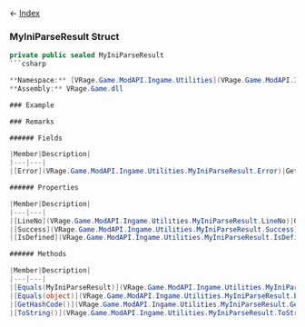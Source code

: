 ← [Index](Api-Index)

### MyIniParseResult Struct

```csharp
private public sealed MyIniParseResult
```csharp

**Namespace:** [VRage.Game.ModAPI.Ingame.Utilities](VRage.Game.ModAPI.Ingame.Utilities)  
**Assembly:** VRage.Game.dll

### Example

### Remarks

###### Fields

|Member|Description|
|---|---|
|[Error](VRage.Game.ModAPI.Ingame.Utilities.MyIniParseResult.Error)|Gets a description of the error that occurred during parsing. Will be`null`if no error occurred.|

###### Properties

|Member|Description|
|---|---|
|[LineNo](VRage.Game.ModAPI.Ingame.Utilities.MyIniParseResult.LineNo)|Gets the line number where an error occured.|
|[Success](VRage.Game.ModAPI.Ingame.Utilities.MyIniParseResult.Success)|Determines the success of the configuration parsing.|
|[IsDefined](VRage.Game.ModAPI.Ingame.Utilities.MyIniParseResult.IsDefined)|Determines if the value of this result is defined, meaning whether the [Success](VRage.Game.ModAPI.Ingame.Utilities.MyIniParseResult.Success) actually holds any meaning.|

###### Methods

|Member|Description|
|---|---|
|[Equals(MyIniParseResult)](VRage.Game.ModAPI.Ingame.Utilities.MyIniParseResult.Equals)|Compares this [MyIniParseResult](VRage.Game.ModAPI.Ingame.Utilities.MyIniParseResult) with another.|
|[Equals(object)](VRage.Game.ModAPI.Ingame.Utilities.MyIniParseResult.Equals)|Compares this [MyIniParseResult](VRage.Game.ModAPI.Ingame.Utilities.MyIniParseResult) with another.|
|[GetHashCode()](VRage.Game.ModAPI.Ingame.Utilities.MyIniParseResult.GetHashCode)|Gets the hash code for this [MyIniParseResult](VRage.Game.ModAPI.Ingame.Utilities.MyIniParseResult) .|
|[ToString()](VRage.Game.ModAPI.Ingame.Utilities.MyIniParseResult.ToString)|Generates a generic error message in the form of`Line N: Error`|

